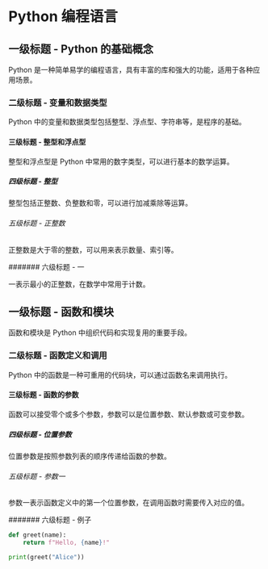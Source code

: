 # Python 编程语言

## 一级标题 - Python 的基础概念

Python 是一种简单易学的编程语言，具有丰富的库和强大的功能，适用于各种应用场景。

### 二级标题 - 变量和数据类型

Python 中的变量和数据类型包括整型、浮点型、字符串等，是程序的基础。

#### 三级标题 - 整型和浮点型

整型和浮点型是 Python 中常用的数字类型，可以进行基本的数学运算。

##### 四级标题 - 整型

整型包括正整数、负整数和零，可以进行加减乘除等运算。

###### 五级标题 - 正整数

正整数是大于零的整数，可以用来表示数量、索引等。

####### 六级标题 - 一

一表示最小的正整数，在数学中常用于计数。

## 一级标题 - 函数和模块

函数和模块是 Python 中组织代码和实现复用的重要手段。

### 二级标题 - 函数定义和调用

Python 中的函数是一种可重用的代码块，可以通过函数名来调用执行。

#### 三级标题 - 函数的参数

函数可以接受零个或多个参数，参数可以是位置参数、默认参数或可变参数。

##### 四级标题 - 位置参数

位置参数是按照参数列表的顺序传递给函数的参数。

###### 五级标题 - 参数一

参数一表示函数定义中的第一个位置参数，在调用函数时需要传入对应的值。

####### 六级标题 - 例子

```python
def greet(name):
    return f"Hello, {name}!"

print(greet("Alice"))
